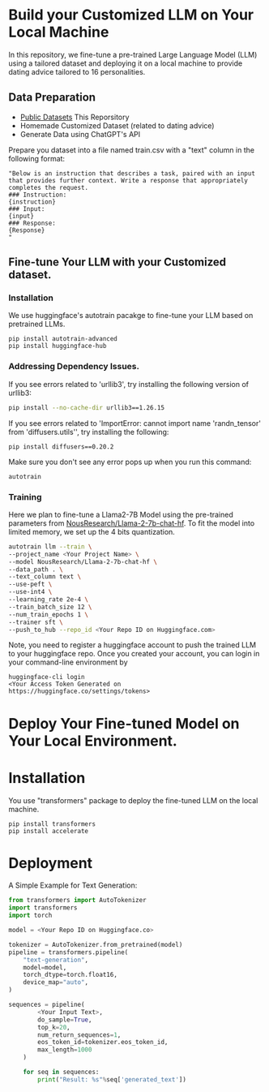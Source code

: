 # Build your Customized LLM on Your Local Machine

In this repository, we fine-tune a pre-trained Large Language Model (LLM) using a tailored dataset and deploying it on a local machine to provide dating advice tailored to 16 personalities.

## Data Preparation
-  [Public Datasets](https://github.com/yaodongC/awesome-instruction-dataset#the-instruction-following-datasets)
This Reporsitory
-  Homemade Customized Dataset (related to dating advice)
-  Generate Data using ChatGPT's API

Prepare you dataset into a file named train.csv with a "text" column in the following format:
```
"Below is an instruction that describes a task, paired with an input that provides further context. Write a response that appropriately completes the request.
### Instruction:
{instruction}
### Input:
{input}
### Response:
{Response}
"
```

## Fine-tune Your LLM with your Customized dataset.

### Installation
We use huggingface's autotrain pacakge to fine-tune your LLM based on pretrained LLMs.
```
pip install autotrain-advanced
pip install huggingface-hub
```
### Addressing Dependency Issues.
If you see errors related to 'urllib3', try installing the following version of urllib3:
```sh
pip install --no-cache-dir urllib3==1.26.15
```
If you see errors related to 'ImportError: cannot import name 'randn_tensor' from 'diffusers.utils'', try installing the following:
```
pip install diffusers==0.20.2
```
Make sure you don't see any error pops up when you run this command:
```
autotrain
```

### Training
Here we plan to fine-tune a Llama2-7B Model using the pre-trained parameters from [NousResearch/Llama-2-7b-chat-hf](https://huggingface.co/NousResearch/Llama-2-7b-chat-hf). To fit the model into limited memory, we set up the 4 bits quantization.
```sh
autotrain llm --train \
--project_name <Your Project Name> \
--model NousResearch/Llama-2-7b-chat-hf \
--data_path . \
--text_column text \
--use-peft \
--use-int4 \
--learning_rate 2e-4 \
--train_batch_size 12 \
--num_train_epochs 1 \
--trainer sft \
--push_to_hub --repo_id <Your Repo ID on Huggingface.com>
```
Note, you need to register a huggingface account to push the trained LLM to your huggingface repo.
Once you created your account, you can login in your command-line environment by
```
huggingface-cli login
<Your Access Token Generated on https://huggingface.co/settings/tokens>
```

# Deploy Your Fine-tuned Model on Your Local Environment.

# Installation
You use "transformers" package to deploy the fine-tuned LLM on the local machine.
```
pip install transformers
pip install accelerate
```
# Deployment

A Simple Example for Text Generation:
```python
from transformers import AutoTokenizer
import transformers
import torch

model = <Your Repo ID on Huggingface.co>

tokenizer = AutoTokenizer.from_pretrained(model)
pipeline = transformers.pipeline(
    "text-generation",
    model=model,
    torch_dtype=torch.float16,
    device_map="auto",
)

sequences = pipeline(
        <Your Input Text>,
        do_sample=True,
        top_k=20,
        num_return_sequences=1,
        eos_token_id=tokenizer.eos_token_id,
        max_length=1000
    )

    for seq in sequences:
        print("Result: %s"%seq['generated_text'])
```
